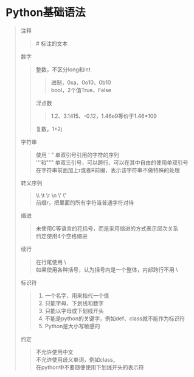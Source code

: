 # Python基础语法

> 注释  
> > \# 标注的文本  
>
> 数字  
> > 整数，不区分long和int  
> > > 进制，0xa、0o10、0b10  
> > > bool，2个值True、False  
> >
> > 浮点数  
> > > 1.2、3.1415、-0.12，1.46e9等价于1.46*109  
> >
> > 复数，1+2j  
>
> 字符串  
> > 使用 ' " 单双引号引用的字符的序列  
> > '''和""" 单双三引号，可以跨行、可以在其中自由的使用单双引号  
> > 在字符串前面加上r或者R前缀，表示该字符串不做特殊的处理  
>
> 转义序列  
> > \\\ \t \r \n \\' \\"  
> > 前缀r，把里面的所有字符当普通字符对待  
>
> 缩进  
> > 未使用C等语言的花括号，而是采用缩进的方式表示层次关系  
> > 约定使用4个空格缩进  
>
> 续行  
> > 在行尾使用 \  
> > 如果使用各种括号，认为括号内是一个整体，内部跨行不用 \  
>
> 标识符  
>
> > 1. 一个名字，用来指代一个值  
> > 2. 只能字母、下划线和数字  
> > 3. 只能以字母或下划线开头  
> > 4. 不能是python的关键字，例如def、class就不能作为标识符  
> > 5. Python是大小写敏感的  
>  
> 约定  
> > 不允许使用中文  
> > 不允许使用歧义单词，例如class_  
> > 在python中不要随便使用下划线开头的表示符
